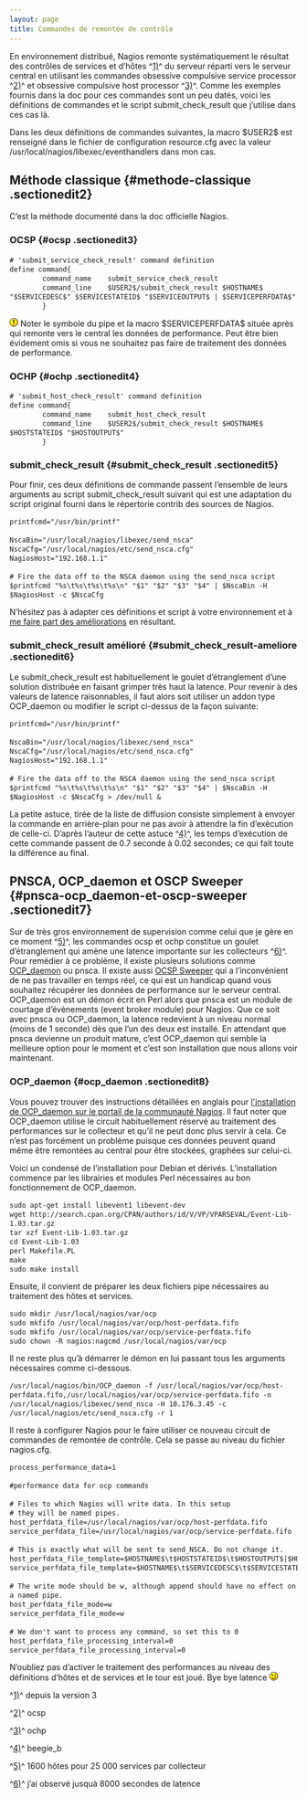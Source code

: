 ```yaml
---
layout: page
title: Commandes de remontée de contrôle
---
```


En environnement distribué, Nagios remonte systématiquement le résultat
des contrôles de services et d’hôtes ^[1)](ocsp-ochp.html#fn__1)^ du
serveur réparti vers le serveur central en utilisant les commandes
obsessive compulsive service processor ^[2)](ocsp-ochp.html#fn__2)^ et
obsessive compulsive host processor ^[3)](ocsp-ochp.html#fn__3)^. Comme
les exemples fournis dans la doc pour ces commandes sont un peu datés,
voici les définitions de commandes et le script submit\_check\_result
que j’utilise dans ces cas là.

Dans les deux définitions de commandes suivantes, la macro \$USER2\$ est
renseigné dans le fichier de configuration resource.cfg avec la valeur
/usr/local/nagios/libexec/eventhandlers dans mon cas.

Méthode classique {#methode-classique .sectionedit2}
-----------------

C’est la méthode documenté dans la doc officielle Nagios.

### OCSP {#ocsp .sectionedit3}

~~~
# 'submit_service_check_result' command definition
define command{
        command_name    submit_service_check_result
        command_line    $USER2$/submit_check_result $HOSTNAME$ "$SERVICEDESC$" $SERVICESTATEID$ "$SERVICEOUTPUT$ | $SERVICEPERFDATA$"
        }
~~~

![:!:](../lib/images/smileys/icon_exclaim.gif) Noter le symbole du pipe
et la macro \$SERVICEPERFDATA\$ située après qui remonte vers le central
les données de performance. Peut être bien évidement omis si vous ne
souhaitez pas faire de traitement des données de performance.

### OCHP {#ochp .sectionedit4}

~~~
# 'submit_host_check_result' command definition
define command{
        command_name    submit_host_check_result
        command_line    $USER2$/submit_check_result $HOSTNAME$ $HOSTSTATEID$ "$HOSTOUTPUT$"
        }
~~~

### submit\_check\_result {#submit_check_result .sectionedit5}

Pour finir, ces deux définitions de commande passent l’ensemble de leurs
arguments au script submit\_check\_result suivant qui est une adaptation
du script original fourni dans le répertorie contrib des sources de
Nagios.

~~~
printfcmd="/usr/bin/printf"

NscaBin="/usr/local/nagios/libexec/send_nsca"
NscaCfg="/usr/local/nagios/etc/send_nsca.cfg"
NagiosHost="192.168.1.1"

# Fire the data off to the NSCA daemon using the send_nsca script
$printfcmd "%s\t%s\t%s\t%s\n" "$1" "$2" "$3" "$4" | $NscaBin -H $NagiosHost -c $NscaCfg
~~~

N’hésitez pas à adapter ces définitions et script à votre environnement
et à [me faire part des
améliorations](http://www.monitoring-fr.org/about/contact "http://www.monitoring-fr.org/about/contact")
en résultant.

### submit\_check\_result amélioré {#submit_check_result-ameliore .sectionedit6}

Le submit\_check\_result est habituellement le goulet d’étranglement
d’une solution distribuée en faisant grimper très haut la latence. Pour
revenir à des valeurs de latence raisonnables, il faut alors soit
utiliser un addon type OCP\_daemon ou modifier le script ci-dessus de la
façon suivante:

~~~
printfcmd="/usr/bin/printf"

NscaBin="/usr/local/nagios/libexec/send_nsca"
NscaCfg="/usr/local/nagios/etc/send_nsca.cfg"
NagiosHost="192.168.1.1"

# Fire the data off to the NSCA daemon using the send_nsca script
$printfcmd "%s\t%s\t%s\t%s\n" "$1" "$2" "$3" "$4" | $NscaBin -H $NagiosHost -c $NscaCfg > /dev/null &
~~~

La petite astuce, tirée de la liste de diffusion consiste simplement à
envoyer la commande en arrière-plan pour ne pas avoir à attendre la fin
d’exécution de celle-ci. D’après l’auteur de cette astuce
^[4)](ocsp-ochp.html#fn__4)^, les temps d’exécution de cette commande
passent de 0.7 seconde à 0.02 secondes; ce qui fait toute la différence
au final.

PNSCA, OCP\_daemon et OSCP Sweeper {#pnsca-ocp_daemon-et-oscp-sweeper .sectionedit7}
----------------------------------

Sur de très gros environnement de supervision comme celui que je gère en
ce moment ^[5)](ocsp-ochp.html#fn__5)^, les commandes ocsp et ochp
constitue un goulet d’étranglement qui amène une latence importante sur
les collecteurs ^[6)](ocsp-ochp.html#fn__6)^. Pour remédier à ce
problème, il existe plusieurs solutions comme
[OCP\_daemon](http://wiki.nagios.org/index.php/OCP_Daemon "http://wiki.nagios.org/index.php/OCP_Daemon")
ou pnsca. Il existe aussi [OCSP
Sweeper](http://www.nagiosexchange.org/cgi-bin/page.cgi?g=Detailed%2F1639.html;d=1 "http://www.nagiosexchange.org/cgi-bin/page.cgi?g=Detailed%2F1639.html;d=1")
qui a l’inconvénient de ne pas travailler en temps réel, ce qui est un
handicap quand vous souhaitez récupérer les données de performance sur
le serveur central. OCP\_daemon est un démon écrit en Perl alors que
pnsca est un module de courtage d’évènements (event broker module) pour
Nagios. Que ce soit avec pnsca ou OCP\_daemon, la latence redevient à un
niveau normal (moins de 1 seconde) dès que l’un des deux est installé.
En attendant que pnsca devienne un produit mature, c’est OCP\_daemon qui
semble la meilleure option pour le moment et c’est son installation que
nous allons voir maintenant.

### OCP\_daemon {#ocp_daemon .sectionedit8}

Vous pouvez trouver des instructions détaillées en anglais pour
[l'installation de OCP\_daemon sur le portail de la communauté
Nagios](http://www.nagioscommunity.org/wiki/index.php/OCP_Daemon "http://www.nagioscommunity.org/wiki/index.php/OCP_Daemon").
Il faut noter que OCP\_daemon utilise le circuit habituellement réservé
au traitement des performances sur le collecteur et qu’il ne peut donc
plus servir à cela. Ce n’est pas forcément un problème puisque ces
données peuvent quand même être remontées au central pour être stockées,
graphées sur celui-ci.

Voici un condensé de l’installation pour Debian et dérivés.
L’installation commence par les librairies et modules Perl nécessaires
au bon fonctionnement de OCP\_daemon.

~~~ {.code .bash}
sudo apt-get install libevent1 libevent-dev
wget http://search.cpan.org/CPAN/authors/id/V/VP/VPARSEVAL/Event-Lib-1.03.tar.gz
tar xzf Event-Lib-1.03.tar.gz
cd Event-Lib-1.03
perl Makefile.PL
make
sudo make install
~~~

Ensuite, il convient de préparer les deux fichiers pipe nécessaires au
traitement des hôtes et services.

~~~ {.code .bash}
sudo mkdir /usr/local/nagios/var/ocp
sudo mkfifo /usr/local/nagios/var/ocp/host-perfdata.fifo
sudo mkfifo /usr/local/nagios/var/ocp/service-perfdata.fifo
sudo chown -R nagios:nagcmd /usr/local/nagios/var/ocp
~~~

Il ne reste plus qu’à démarrer le démon en lui passant tous les
arguments nécessaires comme ci-dessous.

~~~
/usr/local/nagios/bin/OCP_daemon -f /usr/local/nagios/var/ocp/host-perfdata.fifo,/usr/local/nagios/var/ocp/service-perfdata.fifo -n /usr/local/nagios/libexec/send_nsca -H 10.176.3.45 -c /usr/local/nagios/etc/send_nsca.cfg -r 1
~~~

Il reste à configurer Nagios pour le faire utiliser ce nouveau circuit
de commandes de remontée de contrôle. Cela se passe au niveau du fichier
nagios.cfg.

~~~
process_performance_data=1

#performance data for ocp commands

# Files to which Nagios will write data. In this setup
# they will be named pipes.
host_perfdata_file=/usr/local/nagios/var/ocp/host-perfdata.fifo
service_perfdata_file=/usr/local/nagios/var/ocp/service-perfdata.fifo

# This is exactly what will be sent to send_NSCA. Do not change it.
host_perfdata_file_template=$HOSTNAME$\t$HOSTSTATEID$\t$HOSTOUTPUT$|$HOSTPERFDATA$
service_perfdata_file_template=$HOSTNAME$\t$SERVICEDESC$\t$SERVICESTATEID$\t$SERVICEOUTPUT$|$SERVICEPERFDATA$

# The write mode should be w, although append should have no effect on a named pipe.
host_perfdata_file_mode=w
service_perfdata_file_mode=w

# We don't want to process any command, so set this to 0
host_perfdata_file_processing_interval=0
service_perfdata_file_processing_interval=0
~~~

N’oubliez pas d’activer le traitement des performances au niveau des
définitions d’hôtes et de services et le tour est joué. Bye bye latence
![;-)](../lib/images/smileys/icon_wink.gif)

^[1)](ocsp-ochp.html#fnt__1)^ depuis la version 3

^[2)](ocsp-ochp.html#fnt__2)^ ocsp

^[3)](ocsp-ochp.html#fnt__3)^ ochp

^[4)](ocsp-ochp.html#fnt__4)^ beegie\_b

^[5)](ocsp-ochp.html#fnt__5)^ 1600 hôtes pour 25 000 services par
collecteur

^[6)](ocsp-ochp.html#fnt__6)^ j’ai observé jusquà 8000 secondes de
latence
